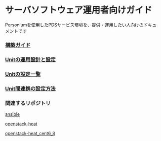 # サーバソフトウェア運用者向けガイド

Personiumを使用したPDSサービス環境を、提供・運用したい人向けのドキュメントです

### [構築ガイド](./setup_ja.md)

### [Unitの運用設計と設定](./unit_operation_design.md)

### [Unitの設定一覧](./unit_config_list.md)

### [Unit間連携の設定方法](./unit_coordination.md)

### 関連するリポジトリ
[ansible](https://github.com/personium/ansible)

[openstack-heat](https://github.com/personium/openstack-heat)

[openstack-heat_cent6_8](https://github.com/personium/openstack-heat_cent6_8)
